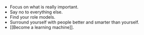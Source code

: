 - Focus on what is really important. 
- Say no to everything else.
- Find your role models.
- Surround yourself with people better and smarter than yourself.
- [[Become a learning machine]].